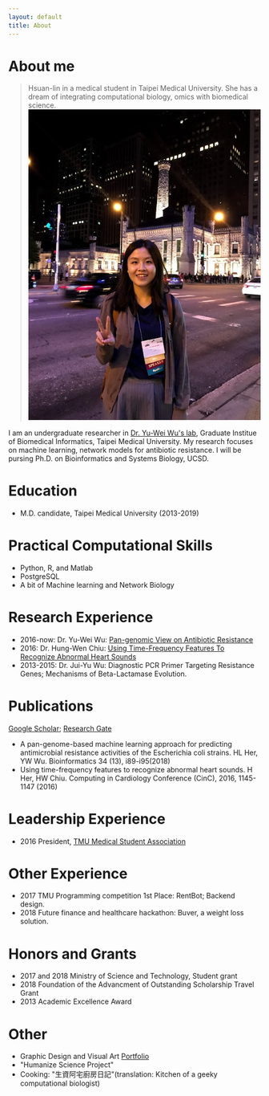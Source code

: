 ```yaml
---
layout: default
title: About
---
```

# About me
> Hsuan-lin in a medical student in Taipei Medical University. She has a dream of integrating computational biology, omics with biomedical science.
![My photo](/assets/img/her.jpg)

I am an undergraduate researcher in [Dr. Yu-Wei Wu's lab](https://sites.google.com/site/yuwwubioinfo/), Graduate Institue of Biomedical Informatics, Taipei Medical University. My research focuses on machine learning, network models for antibiotic resistance. I will be pursing Ph.D. on Bioinformatics and Systems Biology, UCSD.

# Education
- M.D. candidate, Taipei Medical University (2013-2019)

# Practical Computational Skills
- Python, R, and Matlab
- PostgreSQL
- A bit of Machine learning and Network Biology


# Research Experience
- 2016-now: Dr. Yu-Wei Wu: [Pan-genomic View on Antibiotic Resistance](https://algaebrown.github.io/research/)
- 2016: Dr. Hung-Wen Chiu: [Using Time-Frequency Features To Recognize Abnormal Heart Sounds](https://drive.google.com/file/d/17egLoQtNStUosdwfVd20eHIGdKoU8iW6/view)
- 2013-2015: Dr. Jui-Yu Wu: Diagnostic PCR Primer Targeting Resistance Genes; Mechanisms of Beta-Lactamase Evolution.

# Publications
[Google Scholar](https://scholar.google.com/citations?user=EQIcQpoAAAAJ&hl=enE); [Research Gate](https://www.researchgate.net/profile/Hsuan_Lin_Her)
- A pan-genome-based machine learning approach for predicting antimicrobial resistance activities of the Escherichia coli strains. HL Her, YW Wu. Bioinformatics 34 (13), i89-i95(2018)
- Using time-frequency features to recognize abnormal heart sounds. H Her, HW Chiu. Computing in Cardiology Conference (CinC), 2016, 1145-1147 (2016)


# Leadership Experience
- 2016 President, [TMU Medical Student Association](https://www.facebook.com/TMUMEDSA/)

# Other Experience
- 2017 TMU Programming competition 1st Place: RentBot; Backend design.
- 2018 Future finance and healthcare hackathon: Buver, a weight loss solution.

# Honors and Grants
- 2017 and 2018  Ministry of Science and Technology, Student grant
- 2018 Foundation of the Advancment of Outstanding Scholarship Travel Grant
- 2013 Academic Excellence Award

# Other
- Graphic Design and Visual Art [Portfolio](https://docs.google.com/presentation/d/12F5BlatxtLVkYQ48Kqy66fKiQwjRxkV47duFvHTSVqQ/edit?usp=sharing)
- "Humanize Science Project"
- Cooking: "生資阿宅廚房日記"(translation: Kitchen of a geeky computational biologist)
 
